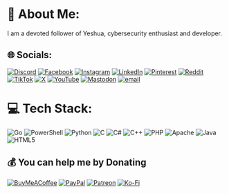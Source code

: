 # 💫 About Me:
I am a devoted follower of Yeshua, cybersecurity enthusiast and developer.

## 🌐 Socials:
[![Discord](https://img.shields.io/badge/Discord-%237289DA.svg?logo=discord&logoColor=white)](https://discord.gg/r0jahsm0ntar1) [![Facebook](https://img.shields.io/badge/Facebook-%231877F2.svg?logo=Facebook&logoColor=white)](https://facebook.com/r0jahsm0ntar1) [![Instagram](https://img.shields.io/badge/Instagram-%23E4405F.svg?logo=Instagram&logoColor=white)](https://instagram.com/r0jahsm0ntar1) [![LinkedIn](https://img.shields.io/badge/LinkedIn-%230077B5.svg?logo=linkedin&logoColor=white)](https://linkedin.com/in/r0jahsm0ntar1) [![Pinterest](https://img.shields.io/badge/Pinterest-%23E60023.svg?logo=Pinterest&logoColor=white)](https://pinterest.com/r0jahsm0ntar1) [![Reddit](https://img.shields.io/badge/Reddit-%23FF4500.svg?logo=Reddit&logoColor=white)](https://reddit.com/user/r0jahsm0ntar1) [![TikTok](https://img.shields.io/badge/TikTok-%23000000.svg?logo=TikTok&logoColor=white)](https://tiktok.com/@r0jahsm0ntar1) [![X](https://img.shields.io/badge/X-black.svg?logo=X&logoColor=white)](https://x.com/r0jahsm0ntar1) [![YouTube](https://img.shields.io/badge/YouTube-%23FF0000.svg?logo=YouTube&logoColor=white)](https://youtube.com/@r0jahsm0ntar1) [![Mastodon](https://img.shields.io/badge/-MASTODON-%232B90D9?logo=mastodon&logoColor=white)](https://mastodon.social/@r0jahsm0ntar1) [![email](https://img.shields.io/badge/Email-D14836?logo=gmail&logoColor=white)](mailto:r0jahsm0ntar1) 

# 💻 Tech Stack:
![Go](https://img.shields.io/badge/go-%2300ADD8.svg?style=for-the-badge&logo=go&logoColor=white) ![PowerShell](https://img.shields.io/badge/PowerShell-%235391FE.svg?style=for-the-badge&logo=powershell&logoColor=white) ![Python](https://img.shields.io/badge/python-3670A0?style=for-the-badge&logo=python&logoColor=ffdd54) ![C](https://img.shields.io/badge/c-%2300599C.svg?style=for-the-badge&logo=c&logoColor=white) ![C#](https://img.shields.io/badge/c%23-%23239120.svg?style=for-the-badge&logo=csharp&logoColor=white) ![C++](https://img.shields.io/badge/c++-%2300599C.svg?style=for-the-badge&logo=c%2B%2B&logoColor=white) ![PHP](https://img.shields.io/badge/php-%23777BB4.svg?style=for-the-badge&logo=php&logoColor=white) ![Apache](https://img.shields.io/badge/apache-%23D42029.svg?style=for-the-badge&logo=apache&logoColor=white) ![Java](https://img.shields.io/badge/java-%23ED8B00.svg?style=for-the-badge&logo=openjdk&logoColor=white) ![HTML5](https://img.shields.io/badge/html5-%23E34F26.svg?style=for-the-badge&logo=html5&logoColor=white)

  ## 💰 You can help me by Donating
  [![BuyMeACoffee](https://img.shields.io/badge/Buy%20Me%20a%20Coffee-ffdd00?style=for-the-badge&logo=buy-me-a-coffee&logoColor=black)](https://buymeacoffee.com/r0jahsm0ntar1) [![PayPal](https://img.shields.io/badge/PayPal-00457C?style=for-the-badge&logo=paypal&logoColor=white)](https://paypal.me/r0jahsm0ntar1) [![Patreon](https://img.shields.io/badge/Patreon-F96854?style=for-the-badge&logo=patreon&logoColor=white)](https://patreon.com/r0jahsm0ntar1) [![Ko-Fi](https://img.shields.io/badge/Ko--fi-F16061?style=for-the-badge&logo=ko-fi&logoColor=white)](https://ko-fi.com/r0jahsm0ntar1) 

<!-- Proudly created with GPRM ( https://gprm.itsvg.in ) -->
